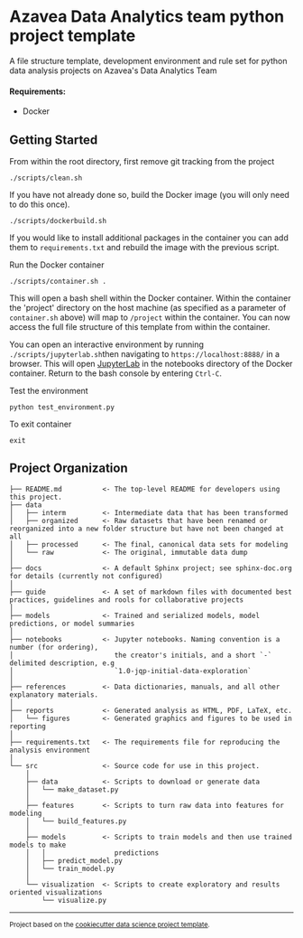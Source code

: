 Azavea Data Analytics team python project template
==============================

A file structure template, development environment and rule set for python data analysis projects on Azavea's Data Analytics Team

#### Requirements:

* Docker

Getting Started
------------
From within the root directory, first remove git tracking from the project

`./scripts/clean.sh`

If you have not already done so, build the Docker image (you will only need to do this once).

`./scripts/dockerbuild.sh`

If you would like to install additional packages in the container you can add them to `requirements.txt` and rebuild the image with the previous script.

Run the Docker container

`./scripts/container.sh .`

This will open a bash shell within the Docker container. Within the container the 'project' directory on the host machine (as specified as a parameter of `container.sh` above) will map to `/project` within the container. You can now access the full file structure of this template from within the container.

You can open an interactive environment by running `./scripts/jupyterlab.sh`then navigating to `https://localhost:8888/` in a browser. This will open [JupyterLab](https://github.com/jupyterlab/jupyterlab) in the notebooks directory of the Docker container. Return to the bash console by entering `Ctrl-C`.

Test the environment

`python test_environment.py`

To exit container

`exit`

Project Organization
------------

    ├── README.md          <- The top-level README for developers using this project.
    ├── data
    │   ├── interm         <- Intermediate data that has been transformed
    │   ├── organized      <- Raw datasets that have been renamed or reorganized into a new folder structure but have not been changed at all      
    │   ├── processed      <- The final, canonical data sets for modeling
    │   └── raw            <- The original, immutable data dump
    │
    ├── docs               <- A default Sphinx project; see sphinx-doc.org for details (currently not configured)
    │
    ├── guide              <- A set of markdown files with documented best practices, guidelines and rools for collaborative projects
    │
    ├── models             <- Trained and serialized models, model predictions, or model summaries
    │
    ├── notebooks          <- Jupyter notebooks. Naming convention is a number (for ordering),
    │                         the creator's initials, and a short `-` delimited description, e.g
    │                         `1.0-jqp-initial-data-exploration`
    │
    ├── references         <- Data dictionaries, manuals, and all other explanatory materials.
    │
    ├── reports            <- Generated analysis as HTML, PDF, LaTeX, etc.
    │   └── figures        <- Generated graphics and figures to be used in reporting
    │
    ├── requirements.txt   <- The requirements file for reproducing the analysis environment
    │
    └── src                <- Source code for use in this project.
        │
        ├── data           <- Scripts to download or generate data
        │   └── make_dataset.py
        │
        ├── features       <- Scripts to turn raw data into features for modeling
        │   └── build_features.py
        │
        ├── models         <- Scripts to train models and then use trained models to make
        │   │                 predictions
        │   ├── predict_model.py
        │   └── train_model.py
        │
        └── visualization  <- Scripts to create exploratory and results oriented visualizations
            └── visualize.py
    


--------

<p><small>Project based on the <a target="_blank" href="https://drivendata.github.io/cookiecutter-data-science/">cookiecutter data science project template</a>.</small></p>
